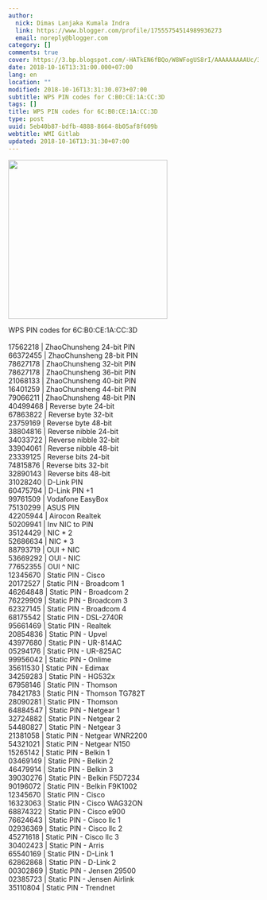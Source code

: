 ```yaml
---
author:
  nick: Dimas Lanjaka Kumala Indra
  link: https://www.blogger.com/profile/17555754514989936273
  email: noreply@blogger.com
category: []
comments: true
cover: https://3.bp.blogspot.com/-HATkEN6fBQo/W8WFogUS8rI/AAAAAAAAAUc/3TomXf6lYEwhuMHsB47vS9pe_MispcUzwCLcBGAs/s320/download.png
date: 2018-10-16T13:31:00.000+07:00
lang: en
location: ""
modified: 2018-10-16T13:31:30.073+07:00
subtitle: WPS PIN codes for C:B0:CE:1A:CC:3D
tags: []
title: WPS PIN codes for 6C:B0:CE:1A:CC:3D
type: post
uuid: 5eb40b87-bdfb-4888-8664-8b05af8f609b
webtitle: WMI Gitlab
updated: 2018-10-16T13:31:30+07:00
---
```


<img border="0" src="https://3.bp.blogspot.com/-HATkEN6fBQo/W8WFogUS8rI/AAAAAAAAAUc/3TomXf6lYEwhuMHsB47vS9pe_MispcUzwCLcBGAs/s320/download.png" width="320" height="320" data-original-width="170" data-original-height="170"><div>   WPS PIN codes for 6C:B0:CE:1A:CC:3D </div><div>    <br></div><div>    17562218 | ZhaoChunsheng 24-bit PIN </div><div>    66372455 | ZhaoChunsheng 28-bit PIN </div><div>    78627178 | ZhaoChunsheng 32-bit PIN </div><div>    78627178 | ZhaoChunsheng 36-bit PIN </div><div>    21068133 | ZhaoChunsheng 40-bit PIN </div><div>    16401259 | ZhaoChunsheng 44-bit PIN </div><div>    79066211 | ZhaoChunsheng 48-bit PIN </div><div>    40499468 | Reverse byte 24-bit </div><div>    67863822 | Reverse byte 32-bit </div><div>    23759169 | Reverse byte 48-bit </div><div>    38804816 | Reverse nibble 24-bit </div><div>    34033722 | Reverse nibble 32-bit </div><div>    33904061 | Reverse nibble 48-bit </div><div>    23339125 | Reverse bits 24-bit </div><div>    74815876 | Reverse bits 32-bit </div><div>    32890143 | Reverse bits 48-bit </div><div>    31028240 | D-Link PIN </div><div>    60475794 | D-Link PIN +1 </div><div>    99761509 | Vodafone EasyBox </div><div>    75130299 | ASUS PIN </div><div>    42205944 | Airocon Realtek </div><div>    50209941 | Inv NIC to PIN </div><div>    35124429 | NIC * 2 </div><div>    52686634 | NIC * 3 </div><div>    88793719 | OUI + NIC </div><div>    53669292 | OUI - NIC </div><div>    77652355 | OUI ^ NIC </div><div>    12345670 | Static PIN - Cisco </div><div>    20172527 | Static PIN - Broadcom 1 </div><div>    46264848 | Static PIN - Broadcom 2 </div><div>    76229909 | Static PIN - Broadcom 3 </div><div>    62327145 | Static PIN - Broadcom 4 </div><div>    68175542 | Static PIN - DSL-2740R </div><div>    95661469 | Static PIN - Realtek </div><div>    20854836 | Static PIN - Upvel </div><div>    43977680 | Static PIN - UR-814AC </div><div>    05294176 | Static PIN - UR-825AC </div><div>    99956042 | Static PIN - Onlime </div><div>    35611530 | Static PIN - Edimax </div><div>    34259283 | Static PIN - HG532x </div><div>    67958146 | Static PIN - Thomson </div><div>    78421783 | Static PIN - Thomson TG782T </div><div>    28090281 | Static PIN - Thomson </div><div>    64884547 | Static PIN - Netgear 1 </div><div>    32724882 | Static PIN - Netgear 2 </div><div>    54480827 | Static PIN - Netgear 3 </div><div>    21381058 | Static PIN - Netgear WNR2200 </div><div>    54321021 | Static PIN - Netgear N150 </div><div>    15265142 | Static PIN - Belkin 1 </div><div>    03469149 | Static PIN - Belkin 2 </div><div>    46479914 | Static PIN - Belkin 3 </div><div>    39030276 | Static PIN - Belkin F5D7234 </div><div>    90196072 | Static PIN - Belkin F9K1002 </div><div>    12345670 | Static PIN - Cisco </div><div>    16323063 | Static PIN - Cisco WAG32ON </div><div>    68874322 | Static PIN - Cisco e900 </div><div>    76624643 | Static PIN - Cisco llc 1 </div><div>    02936369 | Static PIN - Cisco llc 2 </div><div>    45271618 | Static PIN - Cisco llc 3 </div><div>    30402423 | Static PIN - Arris </div><div>    65540169 | Static PIN - D-Link 1 </div><div>    62862868 | Static PIN - D-Link 2 </div><div>    00302869 | Static PIN - Jensen 29500 </div><div>    02385723 | Static PIN - Jensen Airlink </div><div>    35110804 | Static PIN - Trendnet </div><div>    <br></div>